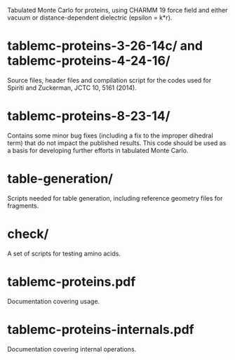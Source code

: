 Tabulated Monte Carlo for proteins, using CHARMM 19 force field and either vacuum or distance-dependent dielectric (epsilon = k*r). 


# tablemc-proteins-3-26-14c/ and tablemc-proteins-4-24-16/

Source files, header files and compilation script for the codes used for Spiriti and Zuckerman, JCTC 10, 5161 (2014).

# tablemc-proteins-8-23-14/

Contains some minor bug fixes (including a fix to the improper dihedral term)  that do not impact the published results.  This code should be used as a basis for developing further efforts in tabulated Monte Carlo.

# table-generation/

Scripts needed for table generation, including reference geometry files for fragments.

# check/

A set of scripts for testing amino acids.

# tablemc-proteins.pdf

Documentation covering usage.

# tablemc-proteins-internals.pdf

Documentation covering internal operations.
